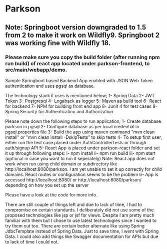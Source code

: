 # Parkson
## Note: Springboot version downgraded to 1.5 from 2 to make it work on Wildfly9. Springboot 2 was working fine with Wildfly 18.  
### Please make sure you copy the build folder (after running npm run build) of react app located under parkson-frontend, to src/main/webapp/demo.

Sample Springboot based Backend App enabled with JSON Web Token authentication and uses pgsql as database.

The technology stack it uses is mentioned below;
1- Spring Data
2- JWT Token
3- Postgresql
4- Logaback as logger
5- Maven as build tool
6- React for backend
7- NPM for building front end app
8- Junit 4 for test cases
9- Spring Security for Authentication and Authorization

Please note down the following steps to run application;
1- Create database parkson in pgsql
2- Configure database as per local credential in pgsql.properties file
3- Build the app using maven command "mvn clean install" or "mvn clean install -DskipTests" to skip tests
4- To setup first user, either run the test case placed under AuthControllerTests or through auth/signup API
5- React App is placed under parkson-react folder and set it up through following steps:
	i- npm install
	ii- npm run build
	iii- npm start (optional in case you want to run it seperately)
	Note: React app does not work when run using child domain or subdirectory like http://localhost:8080/parkson. I am yet unable to set it up correctly for child domains. React routes or configuration seems to be the problem
6- App is accessed http://localhost:8080/ or http://localhost:8080/parkson/ depending on how you set up the server

Please have a look at the code for more info.

There are still couple of things left and due to lack of time, I had to compromise on certain standards. I deliberately did not use some of the proposed technologies like jsp or jsf for views. Despite I am pretty much familiar with them but I chose to use latest technologies since I wanted to try them out too. 
There are certain better alternate like using Spring JdbcTemplate instead of Spring Data. Just to save time, I went with Spring Data. I could also add things like Swagger documentation for APIs but due to lack of time I could not.







